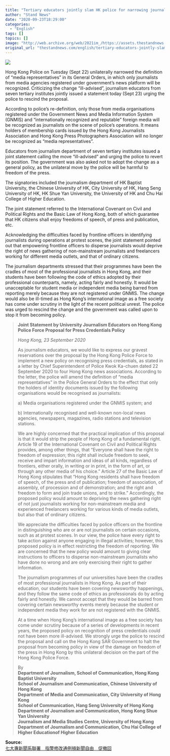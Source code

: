 ```yaml
---
title: "Tertiary educators jointly slam HK police for narrowing journalists definition"
author: "Stand News"
date: "2020-09-23T18:29:00"
categories:
  - "English"
tags: []
topics: []
image: "http://web.archive.org/web/2021im_/https://assets.thestandnews.com/media/photos/110322887_10164462737905019_6905954909626348428_o_fFr50.png"
original_url: "thestandnews.com/english/tertiary-educators-jointly-slammed-hk-police-for-narrowing-journalists-definition"
---
```

![](http://web.archive.org/web/2021im_/https://assets.thestandnews.com/media/photos/110322887_10164462737905019_6905954909626348428_o_fFr50.png)

Hong Kong Police on Tuesday (Sept 22) unilaterally narrowed the definition of “media representatives” in its General Orders, in which only journalists from media agencies registered under government’s news platform will be recognized. Criticizing the change “ill-advised”, journalism educators from seven tertiary institutes jointly issued a statement today (Sept 23) urging the police to rescind the proposal.

According to police’s re-definition, only those from media organisations registered under the Government News and Media Information System (GNMIS) and “internationally recognized and reputable” foreign media will be recognized as journalists on the scene of police’s operations. It means holders of membership cards issued by the Hong Kong Journalists Association and Hong Kong Press Photographers Association will no longer be recognized as “media representatives”.

Educators from journalism department of seven tertiary institutes issued a joint statement calling the move “ill-advised” and urging the police to revert its position. The government was also asked not to adopt the change as a general policy, as the unilateral move by the police will be harmful to freedom of the press. 

The signatories included the journalism department of HK Baptist University, the Chinese University of HK, City University of HK, Hang Seng University of HK, HK Shue Yan University, the University of HK and Chu Hai College of Higher Education.

The joint statement referred to the International Covenant on Civil and Political Rights and the Basic Law of Hong Kong, both of which guarantee that HK citizens shall enjoy freedoms of speech, of press and publication, etc.

Acknowledging the difficulties faced by frontline officers in identifying journalists during operations at protest scenes, the joint statement pointed out that empowering frontline officers to disperse journalists would deprive the right of news gathering of non-mainstream journalists and freelancers working for different media outlets, and that of ordinary citizens.

The journalism departments stressed that their programmes have been the cradles of most of the professional journalists in Hong Kong, and their students have been following the code of ethics adopted by their professional counterparts, namely, acting fairly and honestly. It would be unacceptable for student media or independent media being barred from reporting merely because they are not registered under GNMIS. The change would also be ill-timed as Hong Kong’s international image as a free society has come under scrutiny in the light of the recent political unrest. The police was urged to rescind the change and the government was called upon to stop it from becoming policy.

> **Joint Statement by University Journalism Educators on Hong Kong Police Force Proposal for Press Credentials Policy**
> 
> _Hong Kong, 23 September 2020_
> 
> As journalism educators, we would like to express our gravest reservations over the proposal by the Hong Kong Police Force to implement a new policy on recognising press credentials, as stated in a letter by Chief Superintendent of Police Kwok Ka-chuen dated 22 September 2020 to four Hong Kong news associations. According to the letter, the police will amend the definition of “media representatives” in the Police General Orders to the effect that only the holders of identity documents issued by the following organisations would be recognised as journalists:
> 
> a) Media organisations registered under the GNMIS system; and
> 
> b) Internationally recognised and well-known non-local news agencies, newspapers, magazines, radio stations and television stations.
> 
> We are highly concerned that the practical implication of this proposal is that it would strip the people of Hong Kong of a fundamental right. Article 19 of the International Covenant on Civil and Political Rights provides, among other things, that “Everyone shall have the right to freedom of expression; this right shall include freedom to seek, receive and impart information and ideas of all kinds, regardless of frontiers, either orally, in writing or in print, in the form of art, or through any other media of his choice.” Article 27 of the Basic Law of Hong Kong stipulates that “Hong Kong residents shall have freedom of speech, of the press and of publication; freedom of association, of assembly, of procession and of demonstration; and the right and freedom to form and join trade unions, and to strike.” Accordingly, the proposed policy would amount to depriving the news gathering right of not just journalists working for non-mainstream media and experienced freelancers working for various kinds of media outlets, but also that of ordinary citizens.
> 
> We appreciate the difficulties faced by police officers on the frontline in distinguishing who are or are not journalists on certain occasions, such as at protest scenes. In our view, the police have every right to take action against anyone engaging in illegal activities; however, this proposed policy is in effect restricting the freedom of reporting. We are concerned that the new policy would amount to giving clear instructions to officers to disperse non-mainstream journalists who have done no wrong and are only exercising their right to gather information.
> 
> The journalism programmes of our universities have been the cradles of most professional journalists in Hong Kong. As part of their education, our students have been covering newsworthy happenings, and they follow the same code of ethics as professionals do by acting fairly and honestly. We cannot accept that they would be barred from covering certain newsworthy events merely because the student or independent media they work for are not registered with the GNMIS.
> 
> At a time when Hong Kong’s international image as a free society has come under scrutiny because of a series of developments in recent years, the proposed policy on recognition of press credentials could not have been more ill-advised. We strongly urge the police to rescind the proposal and call on the Hong Kong SAR Government to halt the proposal from becoming policy in view of the damage on freedom of the press in Hong Kong by this unilateral decision on the part of the Hong Kong Police Force.
> 
> By  
> **Department of Journalism, School of Communication, Hong Kong Baptist University  
> School of Journalism and Communication, Chinese University of Hong Kong  
> Department of Media and Communication, City University of Hong Kong  
> School of Communication, Hang Seng University of Hong Kong  
> Department of Journalism and Communication, Hong Kong Shue Yan University  
> Journalism and Media Studies Centre, University of Hong Kong  
> Department of Journalism and Communication, Chu Hai College of Higher Educationof Higher Education**

**Source:**  
[七大專新聞系聯署　指警修改通例損新聞自由　促撤回](../../politics/%E5%85%AD%E5%A4%A7%E5%B0%88%E6%96%B0%E8%81%9E%E7%B3%BB%E8%81%AF%E7%BD%B2-%E6%8C%87%E8%AD%A6%E4%BF%AE%E6%94%B9%E9%80%9A%E4%BE%8B%E6%90%8D%E6%96%B0%E8%81%9E%E8%87%AA%E7%94%B1-%E4%BF%83%E6%92%A4%E5%9B%9E/)
